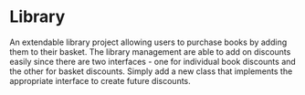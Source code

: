 # Library
An extendable library project allowing users to purchase books by adding them to their basket. The library management are able to add on discounts easily since there are two interfaces - one for individual book discounts and the other for basket discounts. Simply add a new class that implements the appropriate interface to create future discounts. 